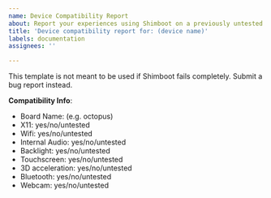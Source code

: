 ```yaml
---
name: Device Compatibility Report
about: Report your experiences using Shimboot on a previously untested device.
title: 'Device compatibility report for: (device name)'
labels: documentation
assignees: ''

---
```


This template is not meant to be used if Shimboot fails completely. Submit a bug report instead.

**Compatibility Info**:
- Board Name: (e.g. octopus)
- X11: yes/no/untested
- Wifi: yes/no/untested
- Internal Audio: yes/no/untested
- Backlight: yes/no/untested
- Touchscreen: yes/no/untested
- 3D acceleration: yes/no/untested
- Bluetooth: yes/no/untested
- Webcam: yes/no/untested
